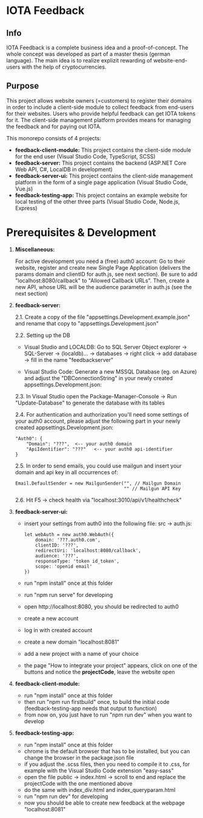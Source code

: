 # IOTA Feedback

## Info
IOTA Feedback is a complete business idea and a proof-of-concept. The whole concept was developed as part of a master thesis (german language). The main idea is to realize explizit rewarding of website-end-users with the help of cryptocurrencies.

## Purpose
This project allows website owners (=customers) to register their domains in order to include a client-side module to collect feedback from end-users for their websites. Users who provide helpful feedback can get IOTA tokens for it. The client-side management platform provides means for managing the feedback and for paying out IOTA.


This monorepo consists of 4 projects:
- **feedback-client-module:** This project contains the client-side module for the end user (Visual Studio Code, TypeScript, SCSS)
- **feedback-server:** This project contains the backend (ASP.NET Core Web API, C#, LocalDB in development)
- **feedback-server-ui:** This project contains the client-side management platform in the form of a single page application (Visual Studio Code, Vue.js)
- **feedback-testing-app:** This project contains an example website for local testing of the other three parts (Visual Studio Code, Node.js, Express)

# Prerequisites & Development
1. **Miscellaneous:**

    For active development you need a (free) auth0 account: Go to their website, register and create new Single Page Application (delivers the params domain and clientID for auth.js, see next section). Be sure to add "localhost:8080/callback" to "Allowed Callback URLs". Then, create a new API, whose URL will be the audience parameter in auth.js (see the next section)

2. **feedback-server:**

    2.1. Create a copy of the file "appsettings.Development.example.json" and rename that copy to "appsettings.Development.json"

    2.2. Setting up the DB

    - Visual Studio and LOCALDB: Go to SQL Server Object explorer -> SQL-Server -> (localdb)... -> databases -> right click -> add database -> fill in the name "feedbackserver"
        
    - Visual Studio Code: Generate a new MSSQL Database (eg. on Azure) and adjust the "DBConnectionString" in your newly created appsettings.Development.json:

    2.3. In Visual Studio open the Package-Manager-Console -> Run "Update-Database" to generate the database with its tables

    2.4. For authentication and authorization you'll need some settings of your auth0 account, please adjust the following part in your newly created appsettings.Development.json:

    ```
    "Auth0": {
        "Domain": "???",  <-- your auth0 domain
        "ApiIdentifier": "???"   <-- your auth0 api-identifier
    }
    ```

    2.5. In order to send emails, you could use mailgun and insert your domain and api key in all occurrences of:
    ```
    Email.DefaultSender = new MailgunSender("", // Mailgun Domain
                                            "" // Mailgun API Key
    ```

    2.6. Hit F5 -> check health via "localhost:3010/api/v1/healthcheck"

2. **feedback-server-ui:**
    - insert your settings from auth0 into the following file: src -> auth.js:

        ```
        let webAuth = new auth0.WebAuth({
            domain: '???.auth0.com',
            clientID: '???',
            redirectUri: 'localhost:8080/callback',
            audience: '???',
            responseType: 'token id_token',
            scope: 'openid email'
        })
        ```

    - run "npm install" once at this folder
    - run "npm run serve" for developing
    - open http://localhost:8080, you should be redirected to auth0
    - create a new account
    - log in with created account
    - create a new domain "localhost:8081"
    - add a new project with a name of your choice
    - the page "How to integrate your project" appears, click on one of the buttons and notice the **projectCode**, leave the website open

3. **feedback-client-module:**
    - run "npm install" once at this folder
    - then run "npm run firstbuild" once, to build the initial code (feedback-testing-app needs that output to function)
    - from now on, you just have to run "npm run dev" when you want to develop

5. **feedback-testing-app:**
    - run "npm install" once at this folder
    - chrome is the default browser that has to be installed, but you can change the browser in the package.json file
    - if you adjust the .scss files, then you need to compile it to .css, for example with the Visual Studio Code extension "easy-sass"
    - open the file public -> index.html -> scroll to end and replace the projectCode with the one mentioned above
    - do the same with index_div.html and index_queryparam.html
    - run "npm run dev" for developing
    - now you should be able to create new feedback at the webpage "localhost:8081"
